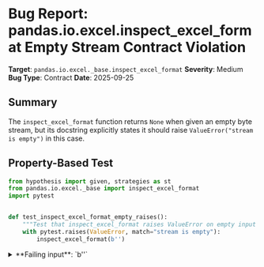 # Bug Report: pandas.io.excel.inspect_excel_format Empty Stream Contract Violation

**Target**: `pandas.io.excel._base.inspect_excel_format`
**Severity**: Medium
**Bug Type**: Contract
**Date**: 2025-09-25

## Summary

The `inspect_excel_format` function returns `None` when given an empty byte stream, but its docstring explicitly states it should raise `ValueError("stream is empty")` in this case.

## Property-Based Test

```python
from hypothesis import given, strategies as st
from pandas.io.excel._base import inspect_excel_format
import pytest


def test_inspect_excel_format_empty_raises():
    """Test that inspect_excel_format raises ValueError on empty input as documented."""
    with pytest.raises(ValueError, match="stream is empty"):
        inspect_excel_format(b'')
```

<details>

<summary>
**Failing input**: `b''`
</summary>
```
Running test: inspect_excel_format with empty bytes...

Test FAILED: No exception raised
Function returned: None
Expected: ValueError("stream is empty")
```
</details>

## Reproducing the Bug

```python
from pandas.io.excel._base import inspect_excel_format

# Test with empty bytes
print("Testing inspect_excel_format with empty bytes b''")
print("According to docstring, this should raise ValueError('stream is empty')")
print()

try:
    result = inspect_excel_format(b'')
    print(f"Result: {result}")
    print(f"Type of result: {type(result)}")
    print("ERROR: No exception was raised! Expected ValueError.")
except ValueError as e:
    print(f"ValueError raised as expected: {e}")
except Exception as e:
    print(f"Unexpected exception: {type(e).__name__}: {e}")
```

<details>

<summary>
Function returns None instead of raising ValueError
</summary>
```
Testing inspect_excel_format with empty bytes b''
According to docstring, this should raise ValueError('stream is empty')

Result: None
Type of result: <class 'NoneType'>
ERROR: No exception was raised! Expected ValueError.
```
</details>

## Why This Is A Bug

The function's docstring at lines 1392-1395 explicitly documents:

```
Raises
------
ValueError
    If resulting stream is empty.
```

However, the implementation at line 1408 checks `if buf is None:` which is incorrect. When `stream.read(PEEK_SIZE)` is called on an empty stream, it returns empty bytes `b''`, not `None`. Since `b'' is None` evaluates to `False`, the ValueError is never raised and the function continues to line 1417 where it returns `None` because empty bytes don't match any Excel signatures.

This violates the documented contract in three ways:
1. The function should raise an exception for empty input but returns a value instead
2. Callers expecting exception-based error handling will not catch the empty stream case
3. The return value `None` is ambiguous - it could mean either "empty stream" or "unknown format"

## Relevant Context

- The function is in a private module (`_base` with underscore prefix) but has comprehensive documentation forming a contract
- The bug occurs because `BytesIO(b'').read(n)` returns `b''` (empty bytes), not `None`
- Python's truthiness: `bool(b'')` is `False`, but `b'' is None` is also `False`
- The current behavior silently treats empty files as "unknown format" rather than invalid input
- Documentation URL: The function is not in public pandas docs (404 on official documentation site)

## Proposed Fix

```diff
--- a/pandas/io/excel/_base.py
+++ b/pandas/io/excel/_base.py
@@ -1405,7 +1405,7 @@ def inspect_excel_format(
         stream = handle.handle
         stream.seek(0)
         buf = stream.read(PEEK_SIZE)
-        if buf is None:
+        if not buf:
             raise ValueError("stream is empty")
         assert isinstance(buf, bytes)
         peek = buf
```